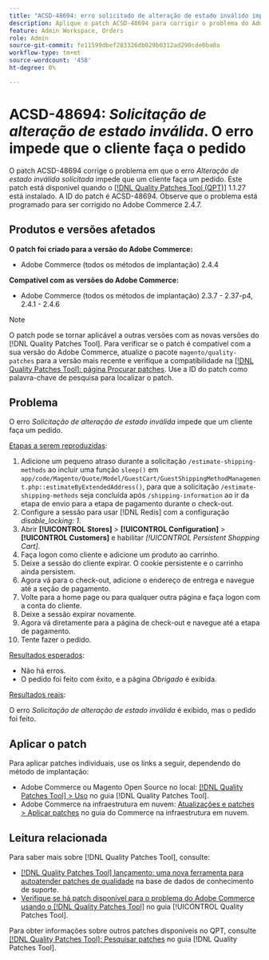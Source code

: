 ```yaml
---
title: "ACSD-48694: erro solicitado de alteração de estado inválido impede que o cliente faça o pedido"
description: Aplique o patch ACSD-48694 para corrigir o problema do Adobe Commerce em que o erro *Alteração de estado inválida solicitada* impede que um cliente faça um pedido.
feature: Admin Workspace, Orders
role: Admin
source-git-commit: fe11599dbef283326db029b0312ad290cde0ba0a
workflow-type: tm+mt
source-wordcount: '458'
ht-degree: 0%

---
```


# ACSD-48694: *Solicitação de alteração de estado inválida*. O erro impede que o cliente faça o pedido

O patch ACSD-48694 corrige o problema em que o erro *Alteração de estado inválida solicitada* impede que um cliente faça um pedido. Este patch está disponível quando o [[!DNL Quality Patches Tool (QPT)]](https://experienceleague.adobe.com/en/docs/commerce-knowledge-base/kb/announcements/commerce-announcements/magento-quality-patches-released-new-tool-to-self-serve-quality-patches) 1.1.27 está instalado. A ID do patch é ACSD-48694. Observe que o problema está programado para ser corrigido no Adobe Commerce 2.4.7.

## Produtos e versões afetados

**O patch foi criado para a versão do Adobe Commerce:**

* Adobe Commerce (todos os métodos de implantação) 2.4.4

**Compatível com as versões do Adobe Commerce:**

* Adobe Commerce (todos os métodos de implantação) 2.3.7 - 2.37-p4, 2.4.1 - 2.4.6

>[!NOTE]
>
>O patch pode se tornar aplicável a outras versões com as novas versões do [!DNL Quality Patches Tool]. Para verificar se o patch é compatível com a sua versão do Adobe Commerce, atualize o pacote `magento/quality-patches` para a versão mais recente e verifique a compatibilidade na [[!DNL Quality Patches Tool]: página Procurar patches](https://experienceleague.adobe.com/tools/commerce-quality-patches/index.html). Use a ID do patch como palavra-chave de pesquisa para localizar o patch.

## Problema

O erro *Solicitação de alteração de estado inválida* impede que um cliente faça um pedido.

<u>Etapas a serem reproduzidas</u>:

1. Adicione um pequeno atraso durante a solicitação `/estimate-shipping-methods` ao incluir uma função `sleep()` em `app/code/Magento/Quote/Model/GuestCart/GuestShippingMethodManagement.php::estimateByExtendedAddress()`, para que a solicitação `/estimate-shipping-methods` seja concluída após `/shipping-information` ao ir da etapa de envio para a etapa de pagamento durante o check-out.
1. Configure a sessão para usar [!DNL Redis] com a configuração *disable_locking: 1*.
1. Abrir **[!UICONTROL Stores]** > **[!UICONTROL Configuration]** > **[!UICONTROL Customers]** e habilitar *[!UICONTROL Persistent Shopping Cart]*.
1. Faça logon como cliente e adicione um produto ao carrinho.
1. Deixe a sessão do cliente expirar. O cookie persistente e o carrinho ainda persistem.
1. Agora vá para o check-out, adicione o endereço de entrega e navegue até a seção de pagamento.
1. Volte para a home page ou para qualquer outra página e faça logon com a conta do cliente.
1. Deixe a sessão expirar novamente.
1. Agora vá diretamente para a página de check-out e navegue até a etapa de pagamento.
1. Tente fazer o pedido.

<u>Resultados esperados</u>:

* Não há erros.
* O pedido foi feito com êxito, e a página *Obrigado* é exibida.

<u>Resultados reais</u>:

O erro *Solicitação de alteração de estado inválida* é exibido, mas o pedido foi feito.

## Aplicar o patch

Para aplicar patches individuais, use os links a seguir, dependendo do método de implantação:

* Adobe Commerce ou Magento Open Source no local: [[!DNL Quality Patches Tool] > Uso](/help/tools/quality-patches-tool/usage.md) no guia [!DNL Quality Patches Tool].
* Adobe Commerce na infraestrutura em nuvem: [Atualizações e patches > Aplicar patches](https://experienceleague.adobe.com/docs/commerce-cloud-service/user-guide/develop/upgrade/apply-patches.html) no guia do Commerce na infraestrutura em nuvem.

## Leitura relacionada

Para saber mais sobre [!DNL Quality Patches Tool], consulte:

* [[!DNL Quality Patches Tool] lançamento: uma nova ferramenta para autoatender patches de qualidade](https://experienceleague.adobe.com/en/docs/commerce-knowledge-base/kb/announcements/commerce-announcements/magento-quality-patches-released-new-tool-to-self-serve-quality-patches) na base de dados de conhecimento de suporte.
* [Verifique se há patch disponível para o problema do Adobe Commerce usando o  [!DNL Quality Patches Tool]](/help/tools/quality-patches-tool/patches-available-in-qpt/check-patch-for-magento-issue-with-magento-quality-patches.md) no guia [!UICONTROL Quality Patches Tool].


Para obter informações sobre outros patches disponíveis no QPT, consulte [[!DNL Quality Patches Tool]: Pesquisar patches](https://experienceleague.adobe.com/tools/commerce-quality-patches/index.html) no guia [!DNL Quality Patches Tool].
